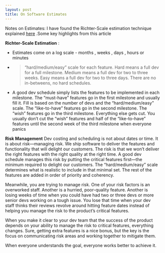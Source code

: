 ```yaml
---
layout: post
title: On Software Estimates
---
```


Notes on Estimates: I have found the Richter-Scale estimation technique explained [here](https://imwrightshardcode.com/2001/06/dev-schedules-flying-pigs-and-other-fantasies/) .Some key highlights from this article 

**Richter-Scale Estimation** :
- Estimates come on a log scale - months , weeks , days , hours or minutes 
- >  “hard/medium/easy” scale for each feature. Hard means a full dev for a full milestone. Medium means a full dev for two to three weeks. Easy means a full dev for two to three days. There are no in-betweens, no hard schedules. 
-  A good dev schedule simply lists the features to be implemented in each milestone. The “must-have” features go in the first milestone and usually fill it. Fill is based on the number of devs and the “hard/medium/easy” scale. The “like-to-have” features go in the second milestone. The “wish” features go in the third milestone. Everything else gets cut. You usually don’t cut the “wish” features and half of the “like-to-have” features until the second week of the third milestone when everyone panics

**Risk Management**
Dev costing and scheduling is not about dates or time. It is about risk—managing risk. We ship software to deliver the features and functionality that will delight our customers. The risk is that we won’t deliver the right features with the right quality at the right time. A good dev schedule manages this risk by putting the critical features first—the minimum required to delight our customers. The “hard/medium/easy” scale determines what is realistic to include in that minimal set. The rest of the features are added in order of priority and coherency.

Meanwhile, you are trying to manage risk. One of your risk factors is an overworked staff. Another is a hurried, poor-quality feature. Another is losing weeks of time when you could have had two or three devs or more senior devs working on a tough issue. You lose that time when your dev staff thinks their reviews revolve around hitting feature dates instead of helping you manage the risk to the product’s critical features.

When you make it clear to your dev team that the success of the product depends on your ability to manage the risk to critical features, everything changes. Sure, getting extra features is a nice bonus, but the key is the focus on communicating risk areas and working together to mitigate them.

When everyone understands the goal, everyone works better to achieve it. 



